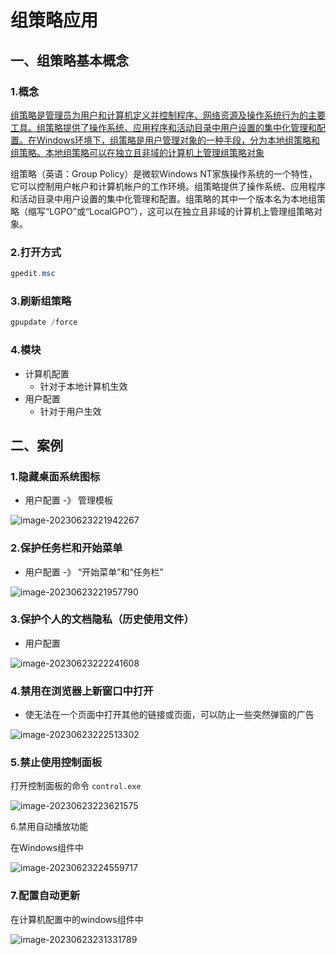 # 组策略应用

## 一、组策略基本概念

### 1.概念

[组策略是管理员为用户和计算机定义并控制程序、网络资源及操作系统行为的主要工具。组策略提供了操作系统、应用程序和活动目录中用户设置的集中化管理和配置。在Windows环境下，组策略是用户管理对象的一种手段，分为本地组策略和组策略。本地组策略可以在独立且非域的计算机上管理组策略对象](https://www.xitongtiandi.net/wenzhang/win10/8020.html)

组策略（英语：Group Policy）是微软Windows NT家族操作系统的一个特性，它可以控制用户帐户和计算机帐户的工作环境。组策略提供了操作系统、应用程序和活动目录中用户设置的集中化管理和配置。组策略的其中一个版本名为本地组策略（缩写“LGPO”或“LocalGPO”），这可以在独立且非域的计算机上管理组策略对象。

### 2.打开方式

```powershell
gpedit.msc
```

### 3.刷新组策略 

```powershell
gpupdate /force
```

### 4.模块

- 计算机配置
  - 针对于本地计算机生效
- 用户配置
  - 针对于用户生效

## 二、案例

### 1.隐藏桌面系统图标

- 用户配置 -》 管理模板

![image-20230623221942267](C:\Users\hp\AppData\Roaming\Typora\typora-user-images\image-20230623221942267.png)

### 2.保护任务栏和开始菜单

- 用户配置 -》 “开始菜单”和“任务栏”

![image-20230623221957790](C:\Users\hp\AppData\Roaming\Typora\typora-user-images\image-20230623221957790.png)

### 3.保护个人的文档隐私（历史使用文件）

- 用户配置

![image-20230623222241608](C:\Users\hp\AppData\Roaming\Typora\typora-user-images\image-20230623222241608.png)

### 4.禁用在浏览器上新窗口中打开

- 使无法在一个页面中打开其他的链接或页面，可以防止一些突然弹窗的广告

![image-20230623222513302](C:\Users\hp\AppData\Roaming\Typora\typora-user-images\image-20230623222513302.png)

### 5.禁止使用控制面板

打开控制面板的命令 `control.exe`

![image-20230623223621575](C:\Users\hp\AppData\Roaming\Typora\typora-user-images\image-20230623223621575.png)

6.禁用自动播放功能

在Windows组件中

![image-20230623224559717](C:\Users\hp\AppData\Roaming\Typora\typora-user-images\image-20230623224559717.png)

### 7.配置自动更新

在计算机配置中的windows组件中

![image-20230623231331789](C:\Users\hp\AppData\Roaming\Typora\typora-user-images\image-20230623231331789.png)